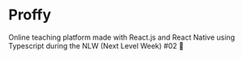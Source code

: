 # Proffy
Online teaching platform made with React.js and React Native using Typescript during the NLW (Next Level Week) #02 🚀
